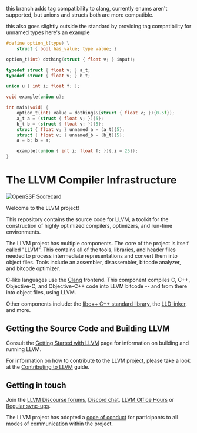 this branch adds tag compatibility to clang, 
currently enums aren't supported, but unions and structs both are more compatible.

this also goes slightly outside the standard by providing tag compatibility for unnamed types
here's an example 

```c
#define option_t(type) \
    struct { bool has_value; type value; }

option_t(int) dothing(struct { float v; } input);

typedef struct { float v; } a_t;
typedef struct { float v; } b_t;

union u { int i; float f; };

void example(union u);

int main(void) {
    option_t(int) value = dothing(&(struct { float v; }){0.5f});
    a_t a = (struct { float v; }){5};
    b_t b = (struct { float v; }){5};
    struct { float v; } unnamed_a = (a_t){5};
    struct { float v; } unnamed_b = (b_t){5};
    a = b; b = a;

    example((union { int i; float f; }){.i = 25});
}
```

# The LLVM Compiler Infrastructure

[![OpenSSF Scorecard](https://api.securityscorecards.dev/projects/github.com/llvm/llvm-project/badge)](https://securityscorecards.dev/viewer/?uri=github.com/llvm/llvm-project)

Welcome to the LLVM project!

This repository contains the source code for LLVM, a toolkit for the
construction of highly optimized compilers, optimizers, and run-time
environments.

The LLVM project has multiple components. The core of the project is
itself called "LLVM". This contains all of the tools, libraries, and header
files needed to process intermediate representations and convert them into
object files. Tools include an assembler, disassembler, bitcode analyzer, and
bitcode optimizer.

C-like languages use the [Clang](http://clang.llvm.org/) frontend. This
component compiles C, C++, Objective-C, and Objective-C++ code into LLVM bitcode
-- and from there into object files, using LLVM.

Other components include:
the [libc++ C++ standard library](https://libcxx.llvm.org),
the [LLD linker](https://lld.llvm.org), and more.

## Getting the Source Code and Building LLVM

Consult the
[Getting Started with LLVM](https://llvm.org/docs/GettingStarted.html#getting-the-source-code-and-building-llvm)
page for information on building and running LLVM.

For information on how to contribute to the LLVM project, please take a look at
the [Contributing to LLVM](https://llvm.org/docs/Contributing.html) guide.

## Getting in touch

Join the [LLVM Discourse forums](https://discourse.llvm.org/), [Discord
chat](https://discord.gg/xS7Z362),
[LLVM Office Hours](https://llvm.org/docs/GettingInvolved.html#office-hours) or
[Regular sync-ups](https://llvm.org/docs/GettingInvolved.html#online-sync-ups).

The LLVM project has adopted a [code of conduct](https://llvm.org/docs/CodeOfConduct.html) for
participants to all modes of communication within the project.
